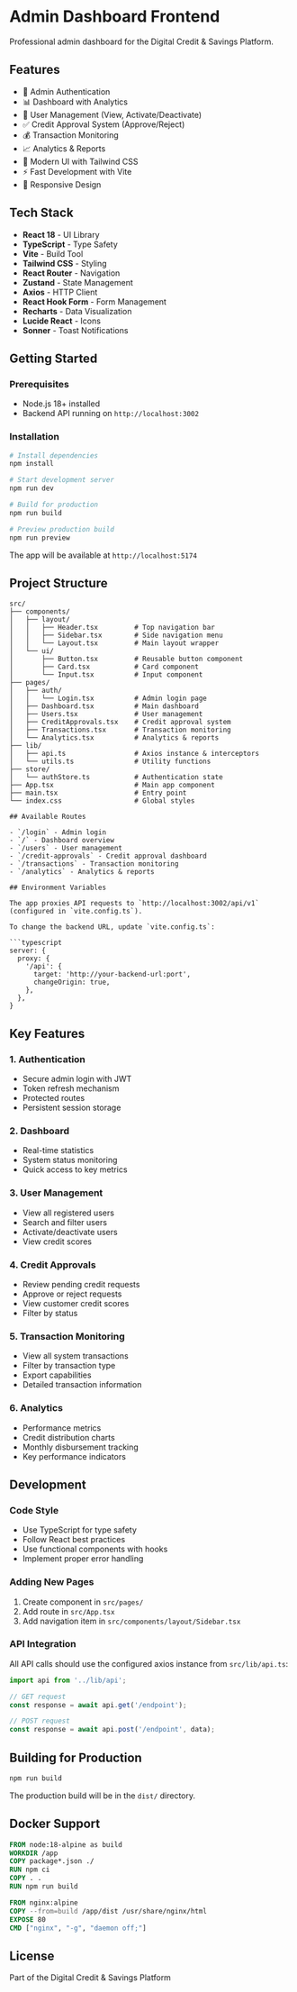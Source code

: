 # Admin Dashboard Frontend

Professional admin dashboard for the Digital Credit & Savings Platform.

## Features

- 🔐 Admin Authentication
- 📊 Dashboard with Analytics
- 👥 User Management (View, Activate/Deactivate)
- ✅ Credit Approval System (Approve/Reject)
- 💰 Transaction Monitoring
- 📈 Analytics & Reports
- 🎨 Modern UI with Tailwind CSS
- ⚡ Fast Development with Vite
- 📱 Responsive Design

## Tech Stack

- **React 18** - UI Library
- **TypeScript** - Type Safety
- **Vite** - Build Tool
- **Tailwind CSS** - Styling
- **React Router** - Navigation
- **Zustand** - State Management
- **Axios** - HTTP Client
- **React Hook Form** - Form Management
- **Recharts** - Data Visualization
- **Lucide React** - Icons
- **Sonner** - Toast Notifications

## Getting Started

### Prerequisites

- Node.js 18+ installed
- Backend API running on `http://localhost:3002`

### Installation

```bash
# Install dependencies
npm install

# Start development server
npm run dev

# Build for production
npm run build

# Preview production build
npm run preview
```

The app will be available at `http://localhost:5174`

## Project Structure

```
src/
├── components/
│   ├── layout/
│   │   ├── Header.tsx         # Top navigation bar
│   │   ├── Sidebar.tsx        # Side navigation menu
│   │   └── Layout.tsx         # Main layout wrapper
│   └── ui/
│       ├── Button.tsx         # Reusable button component
│       ├── Card.tsx           # Card component
│       └── Input.tsx          # Input component
├── pages/
│   ├── auth/
│   │   └── Login.tsx          # Admin login page
│   ├── Dashboard.tsx          # Main dashboard
│   ├── Users.tsx              # User management
│   ├── CreditApprovals.tsx    # Credit approval system
│   ├── Transactions.tsx       # Transaction monitoring
│   └── Analytics.tsx          # Analytics & reports
├── lib/
│   ├── api.ts                 # Axios instance & interceptors
│   └── utils.ts               # Utility functions
├── store/
│   └── authStore.ts           # Authentication state
├── App.tsx                    # Main app component
├── main.tsx                   # Entry point
└── index.css                  # Global styles

## Available Routes

- `/login` - Admin login
- `/` - Dashboard overview
- `/users` - User management
- `/credit-approvals` - Credit approval dashboard
- `/transactions` - Transaction monitoring
- `/analytics` - Analytics & reports

## Environment Variables

The app proxies API requests to `http://localhost:3002/api/v1` (configured in `vite.config.ts`).

To change the backend URL, update `vite.config.ts`:

```typescript
server: {
  proxy: {
    '/api': {
      target: 'http://your-backend-url:port',
      changeOrigin: true,
    },
  },
}
```

## Key Features

### 1. Authentication
- Secure admin login with JWT
- Token refresh mechanism
- Protected routes
- Persistent session storage

### 2. Dashboard
- Real-time statistics
- System status monitoring
- Quick access to key metrics

### 3. User Management
- View all registered users
- Search and filter users
- Activate/deactivate users
- View credit scores

### 4. Credit Approvals
- Review pending credit requests
- Approve or reject requests
- View customer credit scores
- Filter by status

### 5. Transaction Monitoring
- View all system transactions
- Filter by transaction type
- Export capabilities
- Detailed transaction information

### 6. Analytics
- Performance metrics
- Credit distribution charts
- Monthly disbursement tracking
- Key performance indicators

## Development

### Code Style

- Use TypeScript for type safety
- Follow React best practices
- Use functional components with hooks
- Implement proper error handling

### Adding New Pages

1. Create component in `src/pages/`
2. Add route in `src/App.tsx`
3. Add navigation item in `src/components/layout/Sidebar.tsx`

### API Integration

All API calls should use the configured axios instance from `src/lib/api.ts`:

```typescript
import api from '../lib/api';

// GET request
const response = await api.get('/endpoint');

// POST request
const response = await api.post('/endpoint', data);
```

## Building for Production

```bash
npm run build
```

The production build will be in the `dist/` directory.

## Docker Support

```dockerfile
FROM node:18-alpine as build
WORKDIR /app
COPY package*.json ./
RUN npm ci
COPY . .
RUN npm run build

FROM nginx:alpine
COPY --from=build /app/dist /usr/share/nginx/html
EXPOSE 80
CMD ["nginx", "-g", "daemon off;"]
```

## License

Part of the Digital Credit & Savings Platform

